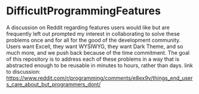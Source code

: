 # DifficultProgrammingFeatures
A discussion on Reddit regarding features users would like but are frequently left out prompted my interest in collaborating to solve these problems once and for all for the good of the development community. Users want Excell, they want WYSIWYG, they want Dark Theme, and so much more, and we push back because of the time commitment. The goal of this repository is to address each of these problems in a way that is abstracted enough to be reusable in minutes to hours, rather than days. link to discussion: https://www.reddit.com/r/programming/comments/e8ex9v/things_end_users_care_about_but_programmers_dont/
